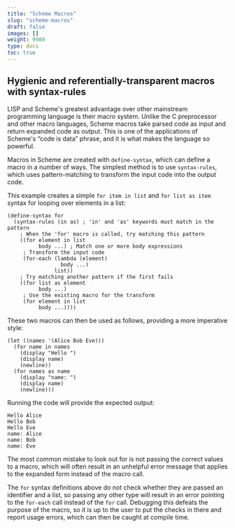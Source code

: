 ```yaml
---
title: "Scheme Macros"
slug: "scheme-macros"
draft: false
images: []
weight: 9980
type: docs
toc: true
---
```


## Hygienic and referentially-transparent macros with syntax-rules
LISP and Scheme's greatest advantage over other mainstream programming language is their macro system. Unlike the C preprocessor and other macro languages, Scheme macros take parsed code as input and return expanded code as output. This is one of the applications of Scheme's “code is data” phrase, and it is what makes the language so powerful.

Macros in Scheme are created with `define-syntax`, which can define a macro in a number of ways. The simplest method is to use `syntax-rules`, which uses pattern-matching to transform the input code into the output code.

This example creates a simple `for item in list` and `for list as item` syntax for looping over elements in a list:

    (define-syntax for
      (syntax-rules (in as) ; 'in' and 'as' keywords must match in the pattern
        ; When the 'for' macro is called, try matching this pattern
        ((for element in list
              body ...) ; Match one or more body expressions
         ; Transform the input code
         (for-each (lambda (element)
                     body ...)
                   list))
        ; Try matching another pattern if the first fails
        ((for list as element
              body ...)
         ; Use the existing macro for the transform
         (for element in list
              body ...))))

These two macros can then be used as follows, providing a more imperative style:

    (let ((names '(Alice Bob Eve)))
      (for name in names
        (display "Hello ")
        (display name)
        (newline))
      (for names as name
        (display "name: ")
        (display name)
        (newline)))

Running the code will provide the expected output:

    Hello Alice
    Hello Bob
    Hello Eve
    name: Alice
    name: Bob
    name: Eve

The most common mistake to look out for is not passing the correct values to a macro, which will often result in an unhelpful error message that applies to the expanded form instead of the macro call.

The `for` syntax definitions above do not check whether they are passed an identifier and a list, so passing any other type will result in an error pointing to the `for-each` call instead of the `for` call. Debugging this defeats the purpose of the macro, so it is up to the user to put the checks in there and report usage errors, which can then be caught at compile time.

